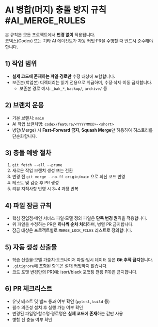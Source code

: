 # AI 병합(머지) 충돌 방지 규칙  #AI_MERGE_RULES

본 규칙은 모든 프로젝트에서 **변경 없이** 적용됩니다.  
코덱스(Codex) 또는 기타 AI 에이전트가 자동 커밋·PR을 수행할 때 반드시 준수해야 합니다.

## 1) 작업 범위
- **실제 코드에 존재하는 파일·경로만** 수정 대상에 포함합니다.  
- 보존본(백업본) 디렉터리는 읽기 전용으로 취급하며, 수정·삭제·이동 금지합니다.  
  - 보존본 경로 예시: `_bak_*`, `backup/`, `archive/` 등

## 2) 브랜치 운용
- 기본 브랜치: `main`  
- AI 작업 브랜치명: `codex/feature/<YYYYMMDD>-<short>`  
- 병합(Merge) 시 **Fast-Forward 금지**, **Squash Merge**만 허용하여 히스토리를 단순화합니다.

## 3) 충돌 예방 절차
1. `git fetch --all --prune`  
2. 새로운 작업 브랜치 생성 또는 전환  
3. 변경 전 `git merge --no-ff origin/main` 으로 최신 코드 반영  
4. 테스트 및 검증 후 PR 생성  
5. 리뷰 지적사항 반영 시 3~4 과정 반복

## 4) 파일 잠금 규칙
- 핵심 진입점·메인 서비스 파일·모델 정의 파일은 **단독 변경 원칙**을 적용합니다.  
- 위 파일을 수정하는 PR은 **하나씩 순차 처리**하며, 병렬 PR 금지합니다.  
- 잠금 대상은 프로젝트별로 `MERGE_LOCK_FILES` 리스트로 정의합니다.

## 5) 자동 생성 산출물
- 학습 산출물·모델 가중치·토크나이저 파일·임시 데이터 등은 **Git 추적 금지**합니다.  
- `.gitignore`에 포함된 항목은 절대 커밋하지 않습니다.  
- 코드 포맷 변경만의 PR(예: isort/black 포맷팅 전용 PR)은 금지합니다.

## 6) PR 체크리스트
- 유닛 테스트 및 빌드 통과 여부 확인 (`pytest`, `build` 등)  
- 필수 의존성 설치 후 실행 가능 여부 확인  
- 변경된 파일명·함수명·경로명은 **실제 코드에 존재**하는 값만 사용  
- 병합 전 충돌 여부 확인
